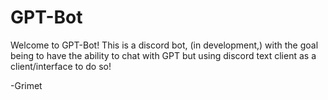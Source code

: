 # GPT-Bot
Welcome to GPT-Bot! This is a discord bot, (in development,) with the goal being to have the ability to chat with GPT but using discord text client as a client/interface to do so!

-Grimet
